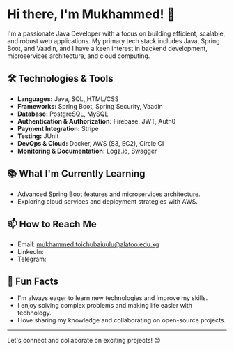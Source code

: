 # Hi there, I'm Mukhammed! 👋

I'm a passionate Java Developer with a focus on building efficient, scalable, and robust web applications. My primary tech stack includes Java, Spring Boot, and Vaadin, and I have a keen interest in backend development, microservices architecture, and cloud computing.

## 🛠️ Technologies & Tools

- **Languages:** Java, SQL, HTML/CSS
- **Frameworks:** Spring Boot, Spring Security, Vaadin
- **Database:** PostgreSQL, MySQL
- **Authentication & Authorization:** Firebase, JWT, Auth0
- **Payment Integration:** Stripe
- **Testing:** JUnit
- **DevOps & Cloud:** Docker, AWS (S3, EC2), Circle CI
- **Monitoring & Documentation:** Logz.io, Swagger

## 📚 What I'm Currently Learning

- Advanced Spring Boot features and microservices architecture.
- Exploring cloud services and deployment strategies with AWS.

## 📫 How to Reach Me

- Email: mukhammed.toichubaiuulu@alatoo.edu.kg
- LinkedIn: [](https://www.linkedin.com/in/mukhammedcodes/)
- Telegram: [](https://t.me/mukhammedcodes)

## 🌱 Fun Facts

- I'm always eager to learn new technologies and improve my skills.
- I enjoy solving complex problems and making life easier with technology.
- I love sharing my knowledge and collaborating on open-source projects.

---

Let's connect and collaborate on exciting projects! 😊
